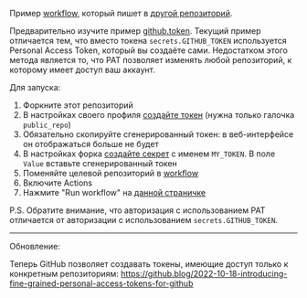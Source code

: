 Пример [workflow](.github/workflows/main.yml), который пишет в [другой репозиторий](https://github.com/GitHubExperiments/target).

Предварительно изучите пример [github.token](https://github.com/GitHubExperiments/github.token). Текущий пример отличается тем, что вместо токена `secrets.GITHUB_TOKEN` используется Personal Access Token, который вы создаёте сами. Недостатком этого метода является то, что PAT позволяет изменять любой репозиторий, к которому имеет доступ ваш аккаунт.

Для запуска:
1) Форкните этот репозиторий
2) В настройках своего профиля [создайте токен](https://docs.github.com/en/github/authenticating-to-github/keeping-your-account-and-data-secure/creating-a-personal-access-token) (нужна только галочка `public_repo`)
3) Обязательно скопируйте сгенерированный токен: в веб-интерфейсе он отображаться больше не будет
4) В настройках форка [создайте секрет](https://docs.github.com/en/actions/security-guides/encrypted-secrets#creating-encrypted-secrets-for-a-repository) с именем `MY_TOKEN`. В поле `Value` вставьте сгенерированный токен
5) Поменяйте целевой репозиторий в [workflow](.github/workflows/main.yml)
6) Включите Actions
7) Нажмите "Run workflow" на [данной страничке](../../actions/workflows/main.yml)

P.S. Обратите внимание, что авторизация с использованием PAT отличается от авторизации с использованием `secrets.GITHUB_TOKEN`.

---------

Обновление:

Теперь GitHub позволяет создавать токены, имеющие доступ только к конкретным репозиториям: <https://github.blog/2022-10-18-introducing-fine-grained-personal-access-tokens-for-github>

